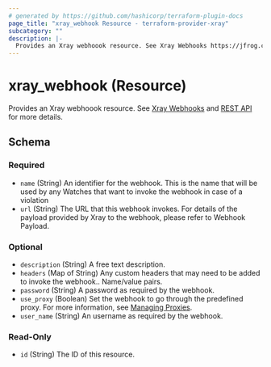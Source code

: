 ```yaml
---
# generated by https://github.com/hashicorp/terraform-plugin-docs
page_title: "xray_webhook Resource - terraform-provider-xray"
subcategory: ""
description: |-
  Provides an Xray webhoook resource. See Xray Webhooks https://jfrog.com/help/r/jfrog-security-documentation/configuring-xray?section=UUID-bb7641b3-e469-e0ef-221d-c0ebf660dde1_id_ConfiguringXray-ConfiguringWebhooks and REST API https://jfrog.com/help/r/jfrog-rest-apis/xray-webhooks for more details.
---
```


# xray_webhook (Resource)

Provides an Xray webhoook resource. See [Xray Webhooks](https://jfrog.com/help/r/jfrog-security-documentation/configuring-xray?section=UUID-bb7641b3-e469-e0ef-221d-c0ebf660dde1_id_ConfiguringXray-ConfiguringWebhooks) and [REST API](https://jfrog.com/help/r/jfrog-rest-apis/xray-webhooks) for more details.



<!-- schema generated by tfplugindocs -->
## Schema

### Required

- `name` (String) An identifier for the webhook. This is the name that will be used by any Watches that want to invoke the webhook in case of a violation
- `url` (String) The URL that this webhook invokes. For details of the payload provided by Xray to the webhook, please refer to Webhook Payload.

### Optional

- `description` (String) A free text description.
- `headers` (Map of String) Any custom headers that may need to be added to invoke the webhook.. Name/value pairs.
- `password` (String) A password as required by the webhook.
- `use_proxy` (Boolean) Set the webhook to go through the predefined proxy. For more information, see [Managing Proxies](https://jfrog.com/help/r/jfrog-platform-administration-documentation/managing-proxies).
- `user_name` (String) An username as required by the webhook.

### Read-Only

- `id` (String) The ID of this resource.


